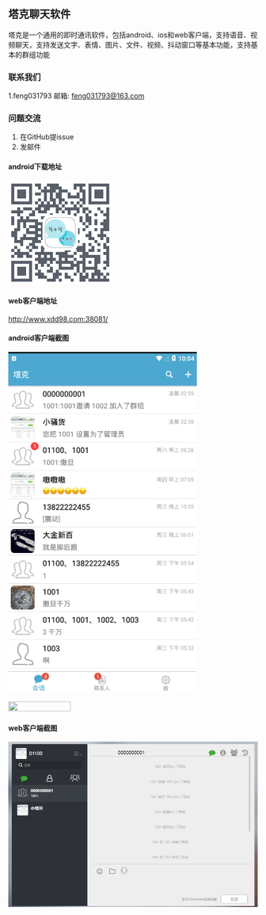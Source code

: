 ## 塔克聊天软件

塔克是一个通用的即时通讯软件，包括android、ios和web客户端，支持语音、视频聊天，支持发送文字、表情、图片、文件、视频、抖动窗口等基本功能，支持基本的群组功能

### 联系我们

1.feng031793  邮箱: feng031793@163.com 

### 问题交流
1. 在GitHub提issue
2. 发邮件

#### android下载地址
![txt](https://github.com/feng031793/crest/blob/master/android.png)

#### web客户端地址

http://www.xdd98.com:38081/


#### android客户端截图
![txt](https://github.com/feng031793/crest/blob/master/1.PNG)

<img src="" width = 50% height = 50% />

#### web客户端截图
![txt](https://github.com/feng031793/crest/blob/master/web.PNG)





